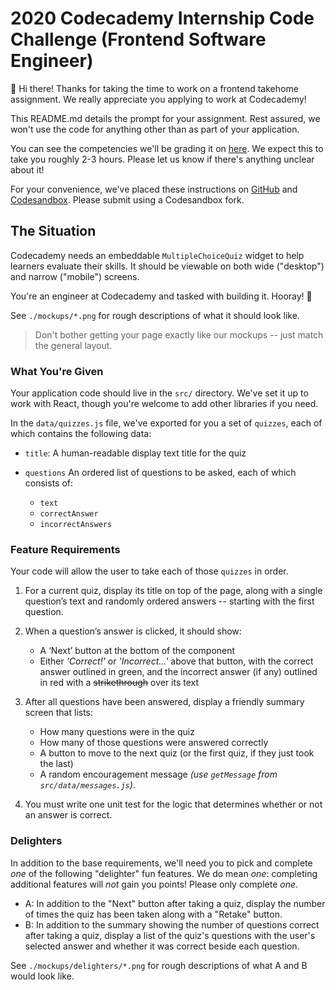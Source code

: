 # 2020 Codecademy Internship Code Challenge (Frontend Software Engineer)

👋 Hi there!
Thanks for taking the time to work on a frontend takehome assignment.
We really appreciate you applying to work at Codecademy!

This README.md details the prompt for your assignment.
Rest assured, we won't use the code for anything other than as part of your application.

You can see the competencies we'll be grading it on [here](https://github.com/Codecademy/engineering-competencies/blob/master/interviews/frontend-takehome.md). We expect this to take you roughly 2-3 hours. Please let us know if there's anything unclear about it!

For your convenience, we've placed these instructions on [GitHub](https://github.com/Codecademy/internship-code-challenge/tree/master/frontend) and [Codesandbox](https://codesandbox.io/s/multiple-choice-quiz-intern-frontend-takehome-l93ce).
Please submit using a Codesandbox fork.

## The Situation

Codecademy needs an embeddable `MultipleChoiceQuiz` widget to help learners evaluate their skills.
It should be viewable on both wide ("desktop") and narrow ("mobile") screens.

You're an engineer at Codecademy and tasked with building it.
Hooray! 🎉

See `./mockups/*.png` for rough descriptions of what it should look like.

> Don't bother getting your page exactly like our mockups -- just match the general layout.

### What You're Given

Your application code should live in the `src/` directory. We've set it up to work with React, though you're welcome to add other libraries if you need.

In the `data/quizzes.js` file, we've exported for you a set of `quizzes`, each of which contains the following data:

- `title`: A human-readable display text title for the quiz

- `questions` An ordered list of questions to be asked, each of which consists of:
  - `text`
  - `correctAnswer`
  - `incorrectAnswers`

### Feature Requirements

Your code will allow the user to take each of those `quizzes` in order.

1. For a current quiz, display its title on top of the page, along with a single question’s text and randomly ordered answers -- starting with the first question.

2. When a question’s answer is clicked, it should show:

   - A ‘Next’ button at the bottom of the component
   - Either _'Correct!'_ or _'Incorrect...'_ above that button, with the correct answer outlined in green, and the incorrect answer (if any) outlined in red with a ~~strikethrough~~ over its text

3. After all questions have been answered, display a friendly summary screen that lists:

   - How many questions were in the quiz
   - How many of those questions were answered correctly
   - A button to move to the next quiz (or the first quiz, if they just took the last)
   - A random encouragement message _(use `getMessage` from `src/data/messages.js`)_.

4. You must write one unit test for the logic that determines whether or not an answer is correct.

### Delighters

In addition to the base requirements, we'll need you to pick and complete _one_ of the following "delighter" fun features.
We do mean _one_: completing additional features will _not_ gain you points! Please only complete _one_.

- A: In addition to the "Next" button after taking a quiz, display the number of times the quiz has been taken along with a "Retake" button.
- B: In addition to the summary showing the number of questions correct after taking a quiz, display a list of the quiz's questions with the user's selected answer and whether it was correct beside each question.

See `./mockups/delighters/*.png` for rough descriptions of what A and B would look like.
